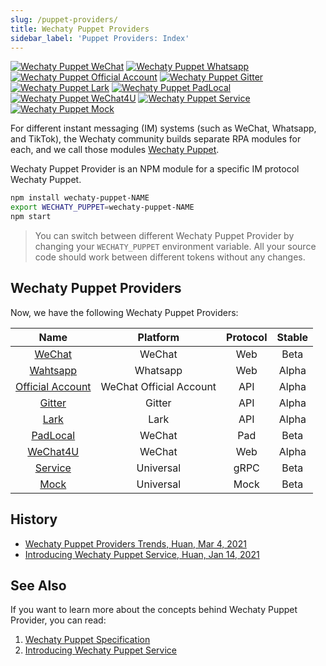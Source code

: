 ```yaml
---
slug: /puppet-providers/
title: Wechaty Puppet Providers
sidebar_label: 'Puppet Providers: Index'
---
```


[![Wechaty Puppet WeChat](https://img.shields.io/badge/Puppet-WeChat-orange)](wechat)
[![Wechaty Puppet Whatsapp](https://img.shields.io/badge/Puppet-Whatsapp-orange)](whatsapp)
[![Wechaty Puppet Official Account](https://img.shields.io/badge/Puppet-Official%20Account-orange)](official-account)
[![Wechaty Puppet Gitter](https://img.shields.io/badge/Puppet-Gitter-orange)](gitter)
[![Wechaty Puppet Lark](https://img.shields.io/badge/Puppet-Lark-orange)](lark)
[![Wechaty Puppet PadLocal](https://img.shields.io/badge/Puppet-PadLocal-orange)](padlocal)
[![Wechaty Puppet WeChat4U](https://img.shields.io/badge/Puppet-WeChat4U-orange)](wechat4u)
[![Wechaty Puppet Service](https://img.shields.io/badge/Puppet-Service-orange)](service)
[![Wechaty Puppet Mock](https://img.shields.io/badge/Puppet-Mock-orange)](mock)

For different instant messaging (IM) systems (such as WeChat, Whatsapp, and TikTok), the Wechaty community builds separate RPA modules for each, and we call those modules [Wechaty Puppet](https://github.com/wechaty/wechaty-puppet).

Wechaty Puppet Provider is an NPM module for a specific IM protocol Wechaty Puppet.

```sh
npm install wechaty-puppet-NAME
export WECHATY_PUPPET=wechaty-puppet-NAME
npm start
```

> You can switch between different Wechaty Puppet Provider by changing your `WECHATY_PUPPET` environment variable. All your source code should work between different tokens without any changes.

## Wechaty Puppet Providers

Now, we have the following Wechaty Puppet Providers:

| Name | Platform | Protocol | Stable |
| :---: | :---: | :---: | :---: |
| [WeChat](wechat/) | WeChat | Web | Beta |
| [Wahtsapp](whatsapp/) | Whatsapp | Web | Alpha |
| [Official Account](official-account/) | WeChat Official Account | API | Alpha |
| [Gitter](gitter/) | Gitter | API | Alpha |
| [Lark](lark/) | Lark | API | Alpha |
| [PadLocal](padlocal/) | WeChat | Pad | Beta |
| [WeChat4U](wechat4u/) | WeChat | Web | Alpha |
| [Service](service/) | Universal | gRPC | Beta |
| [Mock](mock/) | Universal | Mock | Beta |

## History

- [Wechaty Puppet Providers Trends, Huan, Mar 4, 2021](https://wechaty.js.org/2021/03/04/wechaty-puppet-providers-trends/)
- [Introducing Wechaty Puppet Service, Huan, Jan 14, 2021](https://wechaty.js.org/2021/01/14/wechaty-puppet-service/)

## See Also

If you want to learn more about the concepts behind Wechaty Puppet Provider, you can read:

1. [Wechaty Puppet Specification](specifications/puppet.md)
1. [Introducing Wechaty Puppet Service](https://wechaty.js.org/2021/01/14/wechaty-puppet-service/)
